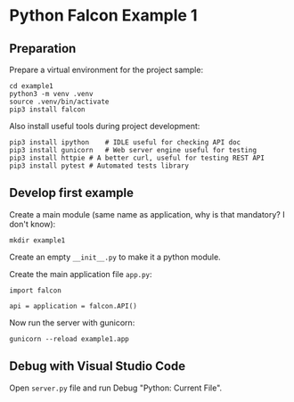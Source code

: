 Python Falcon Example 1
=======================

Preparation
-----------
Prepare a virtual environment for the project sample:

	cd example1
	python3 -m venv .venv
	source .venv/bin/activate
	pip3 install falcon

Also install useful tools during project development:

	pip3 install ipython	# IDLE useful for checking API doc
	pip3 install gunicorn	# Web server engine useful for testing
	pip3 install httpie	# A better curl, useful for testing REST API
	pip3 install pytest	# Automated tests library

Develop first example
---------------------
Create a main module (same name as application, why is that mandatory? I don't know):

	mkdir example1
	
Create an empty `__init__.py` to make it a python module.

Create the main application file `app.py`:

	import falcon

	api = application = falcon.API()

Now run the server with gunicorn:

	gunicorn --reload example1.app

Debug with Visual Studio Code
-----------------------------

Open `server.py` file and run Debug "Python: Current File".
